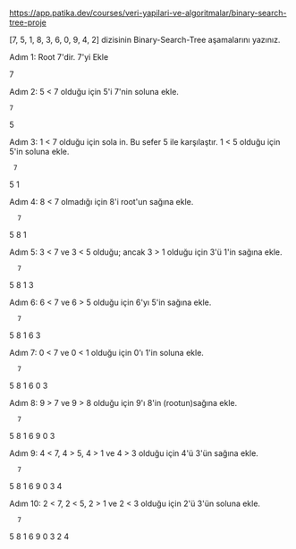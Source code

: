 https://app.patika.dev/courses/veri-yapilari-ve-algoritmalar/binary-search-tree-proje


[7, 5, 1, 8, 3, 6, 0, 9, 4, 2] dizisinin Binary-Search-Tree aşamalarını yazınız.

Adım 1: Root 7'dir. 7'yi Ekle

7

Adım 2: 5 < 7 olduğu için 5'i 7'nin soluna ekle.

    7
5

Adım 3: 1 < 7 olduğu için sola in. Bu sefer 5 ile karşılaştır. 1 < 5 olduğu için 5'in soluna ekle.

     7
   5
 1
 
Adım 4: 8 < 7 olmadığı için 8'i root'un sağına ekle.

      7
   5     8
 1
 
Adım 5: 3 < 7 ve 3 < 5 olduğu; ancak 3 > 1 olduğu için 3'ü 1'in sağına ekle.

      7
   5     8
 1
  3
  
Adım 6: 6 < 7 ve 6 > 5 olduğu için 6'yı 5'in sağına ekle.
 
      7
   5     8
 1  6
  3
  
Adım 7: 0 < 7 ve 0 < 1 olduğu için 0'ı 1'in soluna ekle.
 
      7
   5     8
 1  6
0 3

Adım 8: 9 > 7 ve 9 > 8 olduğu için 9'ı 8'in (rootun)sağına ekle.
 
      7
   5     8
 1  6      9
0 3

Adım 9: 4 < 7, 4 > 5, 4 > 1 ve 4 > 3  olduğu için 4'ü 3'ün sağına ekle.
 
      7
   5     8
 1  6      9
0 3
   4
   
Adım 10: 2 < 7, 2 < 5, 2 > 1 ve 2 < 3  olduğu için 2'ü 3'ün soluna ekle.
 
      7
   5     8
 1  6      9
0 3
 2 4
